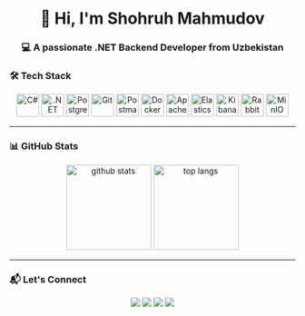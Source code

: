 <h1 align="center">👋 Hi, I'm Shohruh Mahmudov</h1>
<h3 align="center">💻 A passionate .NET Backend Developer from Uzbekistan</h3>

### 🛠 Tech Stack

<p align="center"> 
  <!-- Languages & Frameworks --> 
  <img src="https://cdn.jsdelivr.net/gh/devicons/devicon/icons/csharp/csharp-original.svg" title="C#" width="40" /> <img src="https://cdn.jsdelivr.net/gh/devicons/devicon/icons/dot-net/dot-net-original-wordmark.svg" title=".NET Core" width="40" /> 
  <!-- Database --> 
  <img src="https://cdn.jsdelivr.net/gh/devicons/devicon/icons/postgresql/postgresql-original-wordmark.svg" title="PostgreSQL" width="40" /> 
  <!-- Tools --> 
  <img src="https://cdn.jsdelivr.net/gh/devicons/devicon/icons/git/git-original.svg" title="Git" width="40" /> <img src="https://www.vectorlogo.zone/logos/getpostman/getpostman-icon.svg" title="Postman" width="40" /> 
  <!-- Docker --> 
  <img src="https://cdn.jsdelivr.net/gh/devicons/devicon/icons/docker/docker-original.svg" title="Docker" width="40" /> 
  <!-- Solr --> 
  <img src="https://www.vectorlogo.zone/logos/apache_solr/apache_solr-icon.svg" title="Apache Solr" width="40" /> 
  <!-- Elasticsearch --> 
  <img src="https://www.vectorlogo.zone/logos/elastic/elastic-icon.svg" title="Elasticsearch" width="40" /> 
  <!-- Kibana --> 
  <img src="https://www.vectorlogo.zone/logos/elasticco_kibana/elasticco_kibana-icon.svg" title="Kibana" width="40" /> 
  <!-- RabbitMQ --> 
  <img src="https://www.vectorlogo.zone/logos/rabbitmq/rabbitmq-icon.svg" title="RabbitMQ" width="40" /> 
  <!-- MinIO -->
  <img src="https://www.vectorlogo.zone/logos/minioio/minioio-icon.svg" title="MinIO" width="40" /> </p>

---

### 📊 GitHub Stats

<p align="center">
  <img src="https://github-readme-stats.vercel.app/api?username=shohruhmahmudov2002&show_icons=true&theme=radical" alt="github stats" height="150"/>
  <img src="https://github-readme-stats.vercel.app/api/top-langs/?username=shohruhmahmudov2002&layout=compact&theme=radical" alt="top langs" height="150"/>
</p>

---
### 📬 Let's Connect

<p align="center">
  <a href="mailto:shohruhmahmudov2002@gmail.com"><img src="https://img.shields.io/badge/-Gmail-red?style=flat&logo=gmail"></a>
  <a href="https://t.me/Csharp_Knowledge"><img src="https://img.shields.io/badge/-Telegram-blue?style=flat&logo=telegram"></a>
  <a href="https://linkedin.com/in/shohruh-mahmudov-0961a7333"><img src="https://img.shields.io/badge/-LinkedIn-blue?style=flat&logo=linkedin"></a>
  <a href="https://www.leetcode.com/shohruhmahmudov2002"><img src="https://img.shields.io/badge/-LeetCode-yellow?style=flat&logo=leetcode"></a>
</p>


